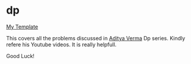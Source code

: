# dp
[My Template](./_.cpp) <br />

This covers all the problems discussed in [Aditya Verma](https://www.youtube.com/c/AdityaVermaTheProgrammingLord/featured) Dp series. Kindly refere his Youtube videos. It is really helpfull.<br />

Good Luck!
